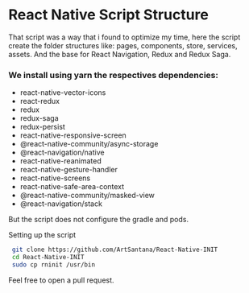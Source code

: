 # React Native Script Structure

That script was a way that i found to optimize my time, here the script create the folder structures like: pages, components, store, services, assets. And the base for React Navigation, Redux and Redux Saga.

### We install using yarn the respectives dependencies:

- react-native-vector-icons
- react-redux
- redux
- redux-saga
- redux-persist
- react-native-responsive-screen
- @react-native-community/async-storage
- @react-navigation/native
- react-native-reanimated
- react-native-gesture-handler
- react-native-screens
- react-native-safe-area-context
- @react-native-community/masked-view
- @react-navigation/stack

But the script does not configure the gradle and pods.

Setting up the script

```bash
 git clone https://github.com/ArtSantana/React-Native-INIT
 cd React-Native-INIT
 sudo cp rninit /usr/bin
```

Feel free to open a pull request.
